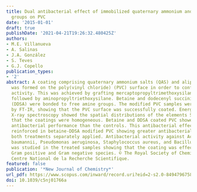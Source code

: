 ```yaml
---
title: Dual antibacterial effect of immobilized quaternary ammonium and aliphatic
  groups on PVC
date: '2015-01-01'
draft: true
publishDate: '2021-04-21T19:26:32.480425Z'
authors:
- M.E. Villanueva
- A. Salinas
- J.A. González
- S. Teves
- G.J. Copello
publication_types:
- '2'
abstract: A coating comprising quaternary ammonium salts (QAS) and aliphatic moieties
  was formed on the poly(vinyl chloride) (PVC) surface in order to confer antibacterial
  activity. This was achieved by grafting mercaptopropyltrimethoxysilane onto PVC,
  followed by aminopropyltriethoxysilane. Betaine and dodecenyl succinic anhydride
  (DDSA) were bonded to free amine groups. The modified PVC samples were characterized
  by FT-IR, showing that the PVC surface was successfully coated. Energy dispersive
  X-ray spectroscopy showed the spatial distributions of the elements Si and S, indicating
  that the coatings were homogeneous. Betaine and DDSA coated PVC showed a better
  antibacterial performance than the controls. This antibacterial effect was extremely
  reinforced in betaine-DDSA modified PVC showing greater antibacterial activity than
  both treatments separately applied. Antibacterial activity against Acinetobacter
  baumannii, Pseudomonas aeruginosa, Staphylococcus aureus, and Bacillus subtilis
  was studied in the treated samples showing that the coating was effective against
  Gram positive and Gram negative species. © The Royal Society of Chemistry and the
  Centre National de la Recherche Scientifique.
featured: false
publication: '*New Journal of Chemistry*'
url_pdf: https://www.scopus.com/inward/record.uri?eid=2-s2.0-84947967585&doi=10.1039%2fc5nj01766a&partnerID=40&md5=8ac116430523c0e2d2a40cb99da41195
doi: 10.1039/c5nj01766a
---
```


